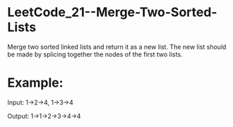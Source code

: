# LeetCode_21--Merge-Two-Sorted-Lists

Merge two sorted linked lists and return it as a new list. The new list should be made by splicing together the nodes of the first two lists.

# Example:
Input: 1->2->4, 1->3->4

Output: 1->1->2->3->4->4
